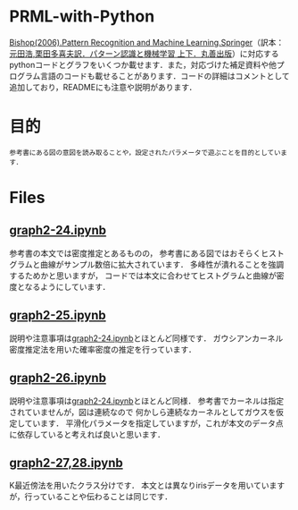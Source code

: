 # PRML-with-Python
[Bishop(2006).Pattern Recognition and Machine Learning.Springer](https://www.microsoft.com/en-us/research/publication/pattern-recognition-machine-learning/)（訳本：[元田浩,栗田多喜夫訳．パターン認識と機械学習 上下．丸善出版](https://www.amazon.co.jp/%E3%83%91%E3%82%BF%E3%83%BC%E3%83%B3%E8%AA%8D%E8%AD%98%E3%81%A8%E6%A9%9F%E6%A2%B0%E5%AD%A6%E7%BF%92-%E4%B8%8A-C-M-%E3%83%93%E3%82%B7%E3%83%A7%E3%83%83%E3%83%97/dp/4621061224/ref=sr_1_1?adgrpid=127345571705&hvadid=655072144057&hvdev=c&hvqmt=b&hvtargid=kwd-308831990579&hydadcr=4073_13322143&jp-ad-ap=0&keywords=%E3%83%91%E3%82%BF%E3%83%BC%E3%83%B3%E8%AA%8D%E8%AD%98%E3%81%A8%E6%A9%9F%E6%A2%B0%E5%AD%A6%E7%BF%92&qid=1681890471&s=books&sr=1-1)）に対応するpythonコードとグラフをいくつか載せます．また，対応づけた補足資料や他プログラム言語のコードも載せることがあります．コードの詳細はコメントとして追加しており，READMEにも注意や説明があります．

# 目的
    参考書にある図の意図を読み取ることや，設定されたパラメータで遊ぶことを目的としています．

# Files
## [graph2-24.ipynb](/graph2-24.ipynb)
参考書の本文では密度推定とあるものの，
参考書にある図ではおそらくヒストグラムと曲線がサンプル数倍に拡大されています．
多峰性が潰れることを強調するためかと思いますが，
コードでは本文に合わせてヒストグラムと曲線が密度となるようにしています．

## [graph2-25.ipynb](/graph2-25.ipynb)
説明や注意事項は[graph2-24.ipynb](graph2-24.ipynb)とほとんど同様です．
ガウシアンカーネル密度推定法を用いた確率密度の推定を行っています．

## [graph2-26.ipynb](/graph2-26.ipynb)
説明や注意事項は[graph2-24.ipynb](graph2-24.ipynb)とほとんど同様．
参考書でカーネルは指定されていませんが，図は連続なので
何かしら連続なカーネルとしてガウスを仮定しています．
平滑化パラメータを指定していますが，これが本文のデータ点に依存していると考えれば良いと思います．

## [graph2-27,28.ipynb](/graph2-27,28.ipynb)
K最近傍法を用いたクラス分けです．
本文とは異なりirisデータを用いていますが，行っていることや伝わることは同じです．
